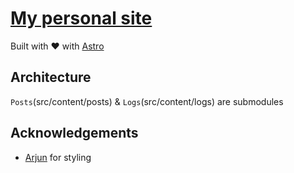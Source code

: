 # [My personal site](https://suraj.lol)
Built with ❤️ with [Astro](https://astro.build/)

## Architecture
`Posts`(src/content/posts) & `Logs`(src/content/logs) are submodules

## Acknowledgements
- [Arjun](https://github.com/uhrjun) for styling
